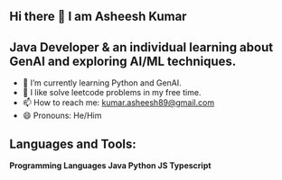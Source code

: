 ## Hi there 👋 I am Asheesh Kumar
## Java Developer & an individual learning about GenAI and exploring AI/ML techniques.

- 🌱 I’m currently learning Python and GenAI.
- 🔭 I like solve leetcode problems in my free time.
- 📫 How to reach me: kumar.asheesh89@gmail.com
- 😄 Pronouns: He/Him

## Languages and Tools:
<b>Programming Languages<b>
Java	Python	JS	Typescript


<!--
**asheesh89/asheesh89** is a ✨ _special_ ✨ repository because its `README.md` (this file) appears on your GitHub profile.

Here are some ideas to get you started:

- 🔭 I’m currently working on ...
- 🌱 I’m currently learning ...
- 👯 I’m looking to collaborate on ...
- 🤔 I’m looking for help with ...
- 💬 Ask me about ...
- 📫 How to reach me: ...
- 😄 Pronouns: ...
- ⚡ Fun fact: ...
-->
